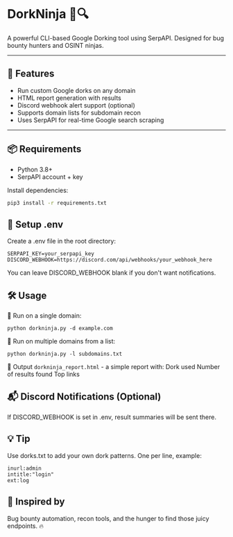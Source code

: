 # DorkNinja 🥷🔍
A powerful CLI-based Google Dorking tool using SerpAPI. Designed for bug bounty hunters and OSINT ninjas.

---

## 🚀 Features

- Run custom Google dorks on any domain
- HTML report generation with results
- Discord webhook alert support (optional)
- Supports domain lists for subdomain recon
- Uses SerpAPI for real-time Google search scraping

---

## 📦 Requirements

- Python 3.8+
- SerpAPI account + key

Install dependencies:

```bash
pip3 install -r requirements.txt
```

## 🔐 Setup .env
Create a .env file in the root directory:
```
SERPAPI_KEY=your_serpapi_key
DISCORD_WEBHOOK=https://discord.com/api/webhooks/your_webhook_here
```
You can leave DISCORD_WEBHOOK blank if you don't want notifications.

## 🛠 Usage
🔹 Run on a single domain:
```
python dorkninja.py -d example.com
```
🔹 Run on multiple domains from a list:
```
python dorkninja.py -l subdomains.txt
```

📄 Output
```dorkninja_report.html``` - a simple report with:
Dork used
Number of results found
Top links

## 📬 Discord Notifications (Optional)
If DISCORD_WEBHOOK is set in .env, result summaries will be sent there.

## 💡 Tip
Use dorks.txt to add your own dork patterns. One per line, example:
```
inurl:admin
intitle:"login"
ext:log
```

## 🧠 Inspired by
Bug bounty automation, recon tools, and the hunger to find those juicy endpoints. 🔥


